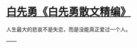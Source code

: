 # [白先勇《白先勇散文精编》 ](https://github.com/miss-shiyi/miss-shiyi/issues/169)

人生最大的悲哀不是失恋，而是没能真正爱过一个人。

——